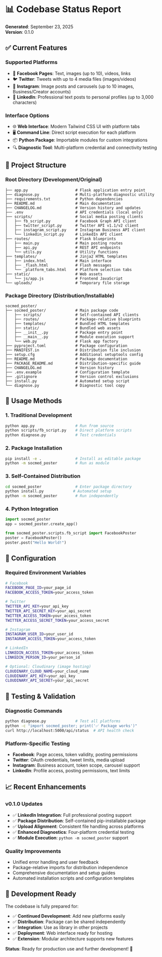 # 📊 Codebase Status Report

**Generated**: September 23, 2025  
**Version**: 0.1.0

## ✅ **Current Features**

### **Supported Platforms**
- 📘 **Facebook Pages**: Text, images (up to 10), videos, links
- 🐦 **Twitter**: Tweets with up to 4 media files (images/videos)  
- 📸 **Instagram**: Image posts and carousels (up to 10 images, Business/Creator accounts)
- 💼 **LinkedIn**: Professional text posts to personal profiles (up to 3,000 characters)

### **Interface Options**
- 🌐 **Web Interface**: Modern Tailwind CSS UI with platform tabs
- 🖥️ **Command Line**: Direct script execution for each platform
- 📦 **Python Package**: Importable modules for custom integrations
- 🔍 **Diagnostic Tool**: Multi-platform credential and connectivity testing

## 📁 **Project Structure**

### **Root Directory** (Development/Original)
```
├── app.py                     # Flask application entry point
├── diagnose.py                # Multi-platform diagnostic utility  
├── requirements.txt           # Python dependencies
├── README.md                  # Main documentation
├── CHANGELOG.md               # Version history and updates
├── .env                       # API credentials (local only)
├── scripts/                   # Social media posting clients
│   ├── fb_script.py           # Facebook Graph API client
│   ├── twitter_script.py      # Twitter API v1.1/v2 client  
│   ├── instagram_script.py    # Instagram Business API client
│   └── linkedin_script.py     # LinkedIn API client
├── routes/                    # Flask blueprints
│   ├── main.py                # Main posting routes
│   ├── api.py                 # REST API endpoints  
│   └── utils.py               # Utility functions
├── templates/                 # Jinja2 HTML templates
│   ├── index.html             # Main interface
│   ├── _flash.html            # Flash messages
│   └── _platform_tabs.html    # Platform selection tabs
├── static/                    # Web assets
│   └── js/app.js              # Frontend JavaScript
└── uploads/                   # Temporary file storage
```

### **Package Directory** (Distribution/Installable)
```
socmed_poster/
├── socmed_poster/             # Main package code
│   ├── scripts/               # Self-contained API clients
│   ├── routes/                # Package-relative blueprints
│   ├── templates/             # Bundled HTML templates
│   ├── static/                # Bundled web assets
│   ├── __init__.py            # Package entry point
│   ├── __main__.py            # Module execution support
│   └── web.py                 # Flask app factory
├── pyproject.toml             # Package configuration
├── MANIFEST.in                # Distribution file inclusion
├── setup.cfg                  # Additional setuptools config
├── README.md                  # Package documentation
├── PACKAGE_README.md          # Distribution-specific guide
├── CHANGELOG.md               # Version history
├── .env.example               # Configuration template
├── .gitignore                 # Version control exclusions
├── install.py                 # Automated setup script
└── diagnose.py                # Diagnostic tool copy
```

## 🔄 **Usage Methods**

### **1. Traditional Development**
```bash
python app.py                  # Run from source
python scripts/fb_script.py    # Direct platform scripts
python diagnose.py             # Test credentials
```

### **2. Package Installation**
```bash
pip install -e .               # Install as editable package
python -m socmed_poster        # Run as module
```

### **3. Self-Contained Distribution**
```bash
cd socmed_poster               # Enter package directory
python install.py             # Automated setup
python -m socmed_poster        # Run independently
```

### **4. Python Integration**
```python
import socmed_poster
app = socmed_poster.create_app()

from socmed_poster.scripts.fb_script import FacebookPoster
poster = FacebookPoster()
poster.post("Hello World!")
```

## 🔧 **Configuration**

### **Required Environment Variables**
```bash
# Facebook
FACEBOOK_PAGE_ID=your_page_id
FACEBOOK_ACCESS_TOKEN=your_access_token

# Twitter  
TWITTER_API_KEY=your_api_key
TWITTER_API_SECRET_KEY=your_api_secret
TWITTER_ACCESS_TOKEN=your_access_token
TWITTER_ACCESS_SECRET_TOKEN=your_access_secret

# Instagram
INSTAGRAM_USER_ID=your_user_id
INSTAGRAM_ACCESS_TOKEN=your_access_token

# LinkedIn
LINKEDIN_ACCESS_TOKEN=your_access_token
LINKEDIN_PERSON_ID=your_person_id

# Optional: Cloudinary (image hosting)
CLOUDINARY_CLOUD_NAME=your_cloud_name
CLOUDINARY_API_KEY=your_api_key
CLOUDINARY_API_SECRET=your_api_secret
```

## 🧪 **Testing & Validation**

### **Diagnostic Commands**
```bash
python diagnose.py             # Test all platforms
python -c "import socmed_poster; print('✅ Package works')"
curl http://localhost:5000/api/status  # API health check
```

### **Platform-Specific Testing**
- **Facebook**: Page access, token validity, posting permissions
- **Twitter**: OAuth credentials, tweet limits, media upload
- **Instagram**: Business account, token scope, carousel support  
- **LinkedIn**: Profile access, posting permissions, text limits

## 📈 **Recent Enhancements** 

### **v0.1.0 Updates**
- ✅ **LinkedIn Integration**: Full professional posting support
- ✅ **Package Distribution**: Self-contained pip-installable package
- ✅ **Upload Alignment**: Consistent file handling across platforms
- ✅ **Enhanced Diagnostics**: Four-platform credential testing
- ✅ **Module Execution**: `python -m socmed_poster` support

### **Quality Improvements**
- Unified error handling and user feedback
- Package-relative imports for distribution independence  
- Comprehensive documentation and setup guides
- Automated installation scripts and configuration templates

## 🚀 **Development Ready**

The codebase is fully prepared for:
- ✅ **Continued Development**: Add new platforms easily
- ✅ **Distribution**: Package can be shared independently
- ✅ **Integration**: Use as library in other projects
- ✅ **Deployment**: Web interface ready for hosting
- ✅ **Extension**: Modular architecture supports new features

**Status**: Ready for production use and further development! 🎉